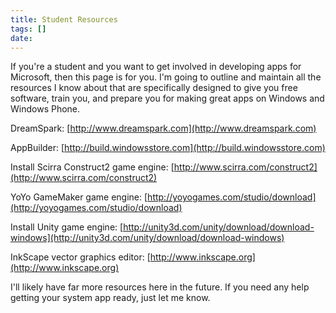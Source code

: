 ```yaml
---
title: Student Resources
tags: []
date: 
---
```


If you're a student and you want to get involved in developing apps for Microsoft, then this page is for you. I'm going to outline and maintain all the resources I know about that are specifically designed to give you free software, train you, and prepare you for making great apps on Windows and Windows Phone.

<div class="resources">

DreamSpark: [http://www.dreamspark.com](http://www.dreamspark.com)

AppBuilder: [http://build.windowsstore.com](http://build.windowsstore.com)

Install Scirra Construct2 game engine: [http://www.scirra.com/construct2](http://www.scirra.com/construct2)

YoYo GameMaker game engine: [http://yoyogames.com/studio/download](http://yoyogames.com/studio/download)

Install Unity game engine: [http://unity3d.com/unity/download/download-windows](http://unity3d.com/unity/download/download-windows)

InkScape vector graphics editor: [http://www.inkscape.org](http://www.inkscape.org)

I'll likely have far more resources here in the future. If you need any help getting your system app ready, just let me know.

</div>